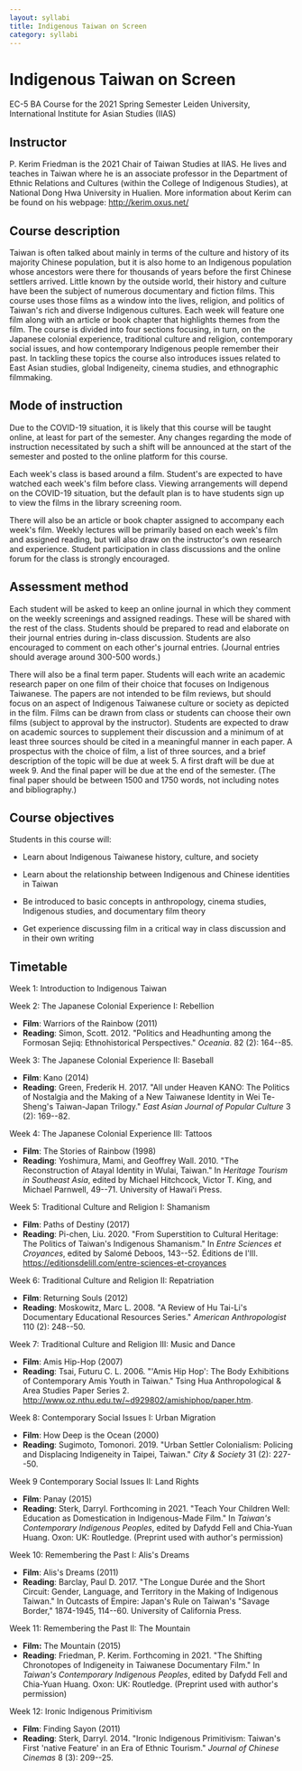 ```yaml
---
layout: syllabi
title: Indigenous Taiwan on Screen
category: syllabi
---
```


# Indigenous Taiwan on Screen

EC-5 BA Course for the 2021 Spring Semester
Leiden University, International Institute for Asian Studies (IIAS) 

## Instructor

P. Kerim Friedman is the 2021 Chair of Taiwan Studies at IIAS. He lives and teaches in Taiwan where he is an associate professor in the Department of Ethnic Relations and Cultures (within the College of Indigenous Studies), at National Dong Hwa University in Hualien. More information about Kerim can be found on his webpage: http://kerim.oxus.net/

## Course description

Taiwan is often talked about mainly in terms of the culture and history of its majority Chinese population, but it is also home to an Indigenous population whose ancestors were there for thousands of years before the first Chinese settlers arrived. Little known by the outside world, their history and culture have been the subject of numerous documentary and fiction films. This course uses those films as a window into the lives, religion, and politics of Taiwan's rich and diverse Indigenous cultures. Each week will feature one film along with an article or book chapter that highlights themes from the film. The course is divided into four sections focusing, in turn, on the Japanese colonial experience, traditional culture and religion, contemporary social issues, and how contemporary Indigenous people remember their past. In tackling these topics the course also introduces issues related to East Asian studies, global Indigeneity, cinema studies, and ethnographic filmmaking.

## Mode of instruction

Due to the COVID-19 situation, it is likely that this course will be taught online, at least for part of the semester. Any changes regarding the mode of instruction necessitated by such a shift will be announced at the start of the semester and posted to the online platform for this course.

Each week's class is based around a film. Student's are expected to have watched each week's film before class. Viewing arrangements will depend on the COVID-19 situation, but the default plan is to have students sign up to view the films in the library screening room.

There will also be an article or book chapter assigned to accompany each week's film. Weekly lectures will be primarily based on each week's film and assigned reading, but will also draw on the instructor's own research and experience. Student participation in class discussions and the online forum for the class is strongly encouraged.

## Assessment method

Each student will be asked to keep an online journal in which they comment on the weekly screenings and assigned readings. These will be shared with the rest of the class. Students should be prepared to read and elaborate on their journal entries during in-class discussion. Students are also encouraged to comment on each other's journal entries. (Journal entries should average around 300-500 words.)

There will also be a final term paper. Students will each write an academic research paper on one film of their choice that focuses on Indigenous Taiwanese. The papers are not intended to be film reviews, but should focus on an aspect of Indigenous Taiwanese culture or society as depicted in the film. Films can be drawn from class or students can choose their own films (subject to approval by the instructor). Students are expected to draw on academic sources to supplement their discussion and a minimum of at least three sources should be cited in a meaningful manner in each paper. A prospectus with the choice of film, a list of three sources, and a brief description of the topic will be due at week 5. A first draft will be due at week 9. And the final paper will be due at the end of the semester. (The final paper should be between 1500 and 1750 words, not including notes and bibliography.)

## Course objectives

Students in this course will:

-   Learn about Indigenous Taiwanese history, culture, and society

-   Learn about the relationship between Indigenous and Chinese identities in Taiwan

-   Be introduced to basic concepts in anthropology, cinema studies, Indigenous studies, and documentary film theory

-   Get experience discussing film in a critical way in class discussion and in their own writing

## Timetable

Week 1: Introduction to Indigenous Taiwan

Week 2: The Japanese Colonial Experience I: Rebellion

-  **Film**: Warriors of the Rainbow (2011)
-  **Reading**: Simon, Scott. 2012. "Politics and Headhunting among the Formosan Sejiq: Ethnohistorical Perspectives." *Oceania*. 82 (2): 164--85.

Week 3: The Japanese Colonial Experience II: Baseball

-  **Film**: Kano (2014)
-  **Reading**: Green, Frederik H. 2017. "All under Heaven KANO: The Politics of Nostalgia and the Making of a New Taiwanese Identity in Wei Te-Sheng's Taiwan-Japan Trilogy." *East Asian Journal of Popular Culture* 3 (2): 169--82.

Week 4: The Japanese Colonial Experience III: Tattoos

-  **Film**: The Stories of Rainbow (1998)
-  **Reading**: Yoshimura, Mami, and Geoffrey Wall. 2010. "The Reconstruction of Atayal Identity in Wulai, Taiwan." In *Heritage Tourism in Southeast Asia*, edited by Michael Hitchcock, Victor T. King, and Michael Parnwell, 49--71. University of Hawaiʻi Press.

Week 5: Traditional Culture and Religion I: Shamanism

-  **Film**: Paths of Destiny (2017)
-  **Reading**: Pi-chen, Liu. 2020. "From Superstition to Cultural Heritage: The Politics of Taiwan's Indigenous Shamanism." In *Entre Sciences et Croyances*, edited by Salomé Deboos, 143--52. Éditions de l'Ill. https://editionsdelill.com/entre-sciences-et-croyances

Week 6: Traditional Culture and Religion II: Repatriation

-  **Film**: Returning Souls (2012)
-  **Reading**: Moskowitz, Marc L. 2008. "A Review of Hu Tai-Li's Documentary Educational Resources Series." *American Anthropologist* 110 (2): 248--50.

Week 7: Traditional Culture and Religion III: Music and Dance

-  **Film**: Amis Hip-Hop (2007)
-  **Reading**: Tsai, Futuru C. L. 2006. "'Amis Hip Hop': The Body Exhibitions of Contemporary Amis Youth in Taiwan." Tsing Hua Anthropological & Area Studies Paper Series 2. http://www.oz.nthu.edu.tw/~d929802/amishiphop/paper.htm.

Week 8: Contemporary Social Issues I: Urban Migration

-  **Film**: How Deep is the Ocean (2000)
-  **Reading**: Sugimoto, Tomonori. 2019. "Urban Settler Colonialism: Policing and Displacing Indigeneity in Taipei, Taiwan." *City & Society* 31 (2): 227--50.

Week 9 Contemporary Social Issues II: Land Rights

-  **Film**: Panay (2015)
-  **Reading**: Sterk, Darryl. Forthcoming in 2021. "Teach Your Children Well: Education as Domestication in Indigenous-Made Film." In *Taiwan's Contemporary Indigenous Peoples*, edited by Dafydd Fell and Chia-Yuan Huang. Oxon: UK: Routledge. (Preprint used with author's permission)

Week 10: Remembering the Past I: Alis's Dreams

-  **Film**: Alis's Dreams (2011)
-  **Reading**: Barclay, Paul D. 2017. "The Longue Durée and the Short Circuit: Gender, Language, and Territory in the Making of Indigenous Taiwan." In Outcasts of Empire: Japan's Rule on Taiwan's "Savage Border," 1874-1945, 114--60. University of California Press.

Week 11: Remembering the Past II: The Mountain

-  **Film:** The Mountain (2015)
-  **Reading**: Friedman, P. Kerim. Forthcoming in 2021. "The Shifting Chronotopes of Indigeneity in Taiwanese Documentary Film." In *Taiwan's Contemporary Indigenous Peoples*, edited by Dafydd Fell and Chia-Yuan Huang. Oxon: UK: Routledge. (Preprint used with author's permission)

Week 12: Ironic Indigenous Primitivism

-  **Film**: Finding Sayon (2011)
-  **Reading**: Sterk, Darryl. 2014. "Ironic Indigenous Primitivism: Taiwan's First 'native Feature' in an Era of Ethnic Tourism." *Journal of Chinese Cinemas* 8 (3): 209--25.
